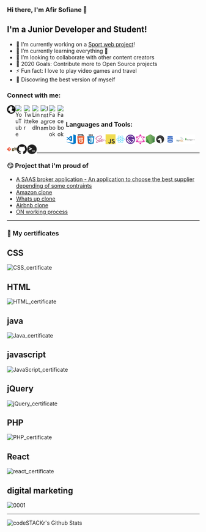 ### Hi there, I'm Afir Sofiane 👋

## I'm a Junior Developer and Student!

- 🔭 I’m currently working on a [Sport web project](sport)!
- 🌱 I’m currently learning everything 🤣
- 👯 I’m looking to collaborate with other content creators
- 🥅 2020 Goals: Contribute more to Open Source projects
- ⚡ Fun fact: I love to play video games and travel
- 💪 Discovring the best version of myself

### Connect with me:

[<img align="left" alt="fianso.com" width="22px" src="https://raw.githubusercontent.com/iconic/open-iconic/master/svg/globe.svg" />](https://fianso98.github.io/)
[<img align="left" alt="YouTube" width="22px" src="https://cdn.jsdelivr.net/npm/simple-icons@v3/icons/youtube.svg" />](https://youtube.com)
[<img align="left" alt="Twitter" width="22px" src="https://cdn.jsdelivr.net/npm/simple-icons@v3/icons/twitter.svg" />](https://twitter.com/Lvesofiane)
[<img align="left" alt="LinkedIn" width="22px" src="https://cdn.jsdelivr.net/npm/simple-icons@v3/icons/linkedin.svg" />](https://www.linkedin.com/in/sofiane-afir-26a037185/)
[<img align="left" alt="Instagram" width="22px" src="https://cdn.jsdelivr.net/npm/simple-icons@v3/icons/instagram.svg" />](https://www.instagram.com/sofiane_afir/)
[<img align="left" alt="Facebook" width="22px" src="https://cdn.jsdelivr.net/npm/simple-icons@3.4.0/icons/facebook.svg" />](https://www.facebook.com/fian98so)
[<img align="left" alt="Facebook" width="22px" src="https://www.sololearn.com/images/fb-story-icon.jpg" />](https://www.sololearn.com/Profile/7716333)

<br />

### Languages and Tools:

<img align="left" alt="Visual Studio Code" width="26px" src="https://raw.githubusercontent.com/github/explore/80688e429a7d4ef2fca1e82350fe8e3517d3494d/topics/visual-studio-code/visual-studio-code.png" />
<img align="left" alt="HTML5" width="26px" src="https://raw.githubusercontent.com/github/explore/80688e429a7d4ef2fca1e82350fe8e3517d3494d/topics/html/html.png" />
<img align="left" alt="CSS3" width="26px" src="https://raw.githubusercontent.com/github/explore/80688e429a7d4ef2fca1e82350fe8e3517d3494d/topics/css/css.png" />
<img align="left" alt="Sass" width="26px" src="https://raw.githubusercontent.com/github/explore/80688e429a7d4ef2fca1e82350fe8e3517d3494d/topics/sass/sass.png" />
<img align="left" alt="JavaScript" width="26px" src="https://raw.githubusercontent.com/github/explore/80688e429a7d4ef2fca1e82350fe8e3517d3494d/topics/javascript/javascript.png" />
<img align="left" alt="React" width="26px" src="https://raw.githubusercontent.com/github/explore/80688e429a7d4ef2fca1e82350fe8e3517d3494d/topics/react/react.png" />
<img align="left" alt="Gatsby" width="26px" src="https://raw.githubusercontent.com/github/explore/e94815998e4e0713912fed477a1f346ec04c3da2/topics/gatsby/gatsby.png" />
<img align="left" alt="GraphQL" width="26px" src="https://raw.githubusercontent.com/github/explore/80688e429a7d4ef2fca1e82350fe8e3517d3494d/topics/graphql/graphql.png" />
<img align="left" alt="Node.js" width="26px" src="https://raw.githubusercontent.com/github/explore/80688e429a7d4ef2fca1e82350fe8e3517d3494d/topics/nodejs/nodejs.png" />
<img align="left" alt="Deno" width="26px" src="https://raw.githubusercontent.com/github/explore/361e2821e2dea67711cde99c9c40ed357061cf27/topics/deno/deno.png" />
<img align="left" alt="SQL" width="26px" src="https://raw.githubusercontent.com/github/explore/80688e429a7d4ef2fca1e82350fe8e3517d3494d/topics/sql/sql.png" />
<img align="left" alt="MySQL" width="26px" src="https://raw.githubusercontent.com/github/explore/80688e429a7d4ef2fca1e82350fe8e3517d3494d/topics/mysql/mysql.png" />
<img align="left" alt="MongoDB" width="26px" src="https://raw.githubusercontent.com/github/explore/80688e429a7d4ef2fca1e82350fe8e3517d3494d/topics/mongodb/mongodb.png" />
<img align="left" alt="Git" width="26px" src="https://raw.githubusercontent.com/github/explore/80688e429a7d4ef2fca1e82350fe8e3517d3494d/topics/git/git.png" />
<img align="left" alt="GitHub" width="26px" src="https://raw.githubusercontent.com/github/explore/78df643247d429f6cc873026c0622819ad797942/topics/github/github.png" />
<img align="left" alt="HTML5" width="26px" src="https://raw.githubusercontent.com/github/explore/80688e429a7d4ef2fca1e82350fe8e3517d3494d/topics/terminal/terminal.png" />

<br />
<br />

---

### 😏 Project that i'm proud of

<!-- Project:START -->

- [A SAAS broker application - An application to choose the best supplier depending of some contraints ](https://github.com/fianso98/SAAS_APP_BROKER)
- [Amazon clone](https://clone-224d0.web.app/)
- [Whats up clone](https://whatsapp-clone-27c5c.web.app/)
- [Airbnb clone](https://airbnb-clone-cdfd8.web.app/)
- [ON working process](https://github.com/fianso98/sport)
<!-- Project:END -->

---

### 📕 My certificates

<!-- Certificates:START -->

## CSS

![CSS_certificate](https://user-images.githubusercontent.com/45125773/89904361-bd1a5c00-dbe0-11ea-8b4d-069552933c39.jpg)

## HTML

![HTML_certificate](https://user-images.githubusercontent.com/45125773/89904370-bf7cb600-dbe0-11ea-88d2-01708f858587.jpg)

## java

![Java_certificate](https://user-images.githubusercontent.com/45125773/89904379-c1467980-dbe0-11ea-85c8-a2126c325724.jpg)

## javascript

![JavaScript_certificate](https://user-images.githubusercontent.com/45125773/89904384-c3103d00-dbe0-11ea-91f3-3df46222c0b0.jpg)

## jQuery

![jQuery_certificate](https://user-images.githubusercontent.com/45125773/89904386-c4416a00-dbe0-11ea-98c9-d82388d1856d.jpg)

## PHP

![PHP_certificate](https://user-images.githubusercontent.com/45125773/89904395-c60b2d80-dbe0-11ea-99a5-78f092683e8c.jpg)

## React

![react_certificate](https://user-images.githubusercontent.com/45125773/89904398-c7d4f100-dbe0-11ea-80e0-b97eda7c71bf.jpg)

## digital marketing

![0001](https://user-images.githubusercontent.com/45125773/89906644-8d208800-dbe3-11ea-9951-e0ede74f0cb0.jpg)

<!-- Certificates:END -->

---

<img align="left" alt="codeSTACKr's Github Stats" src="https://github-readme-stats.vercel.app/api?username=fianso98&show_icons=true&hide_border=true" />
